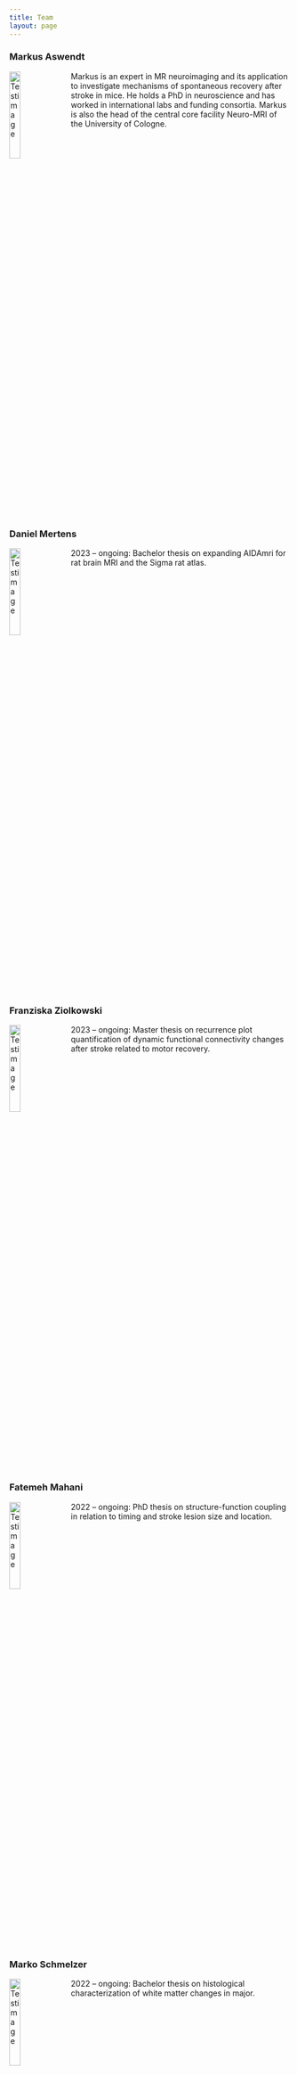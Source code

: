 ```yaml
---
title: Team
layout: page
---
```

<style>
    .clearfix::after{content: ""; clear: both; display: table;}
    table{display: table; table-layout: fixed; width: 100%; border: 0px transparent;}
    table tr{&:nth-child(even){background-color: transparent}}
    table th{text-align: right; width: 25%; vertical-align:top; border-color: transparent; background-color: transparent; padding: 1%}
    table td{text-align: left; border-color: transparent; background-color: transparent; padding: 0%}
</style>

### Markus Aswendt
<div class="clearfix">
    <img    src="img/aswendt_markus_MFK_5702_corrected_small.JPG"
            alt="Testimage"
            style="width: 20%; height: auto; float: left; margin-right: 10px;" />
            Markus is an expert in MR neuroimaging and its application to investigate mechanisms of spontaneous recovery after stroke in mice. He holds a PhD in neuroscience and has worked in international labs and funding consortia. Markus is also the head of the central core facility Neuro-MRI of the University of Cologne.
</div>
<br>

### Daniel Mertens
<div class="clearfix">
    <img    src="img/Daniel_Mertens_2023.jpg"
            alt="Testimage"
            style="width: 20%; height: auto; float: left; margin-right: 10px;" />
            2023 – ongoing: Bachelor thesis on expanding AIDAmri for rat brain MRI and the Sigma rat atlas.
</div>
<br>

### Franziska Ziolkowski
<div class="clearfix">
    <img    src="img/Franziska_2022-12-14 09.30.06.jpg"
            alt="Testimage"
            style="width: 20%; height: auto; float: left; margin-right: 10px;" />
            2023 – ongoing: Master thesis on recurrence plot quantification of dynamic functional connectivity changes after stroke related to motor recovery.
</div>
<br>

### Fatemeh Mahani
<div class="clearfix">
    <img    src="img/FatemehMahani.jpg"
            alt="Testimage"
            style="width: 20%; height: auto; float: left; margin-right: 10px;" />
            2022 – ongoing: PhD thesis on structure-function coupling in relation to timing and stroke lesion size and location.
</div>
<br>

### Marko Schmelzer
<div class="clearfix">
    <img    src="img/Marko_2022-12-14 09.27.52.jpg"
            alt="Testimage"
            style="width: 20%; height: auto; float: left; margin-right: 10px;" />
            2022 – ongoing: Bachelor thesis on histological characterization of white matter changes in major.
</div>
<br>

### Aref Kalantari
<div class="clearfix">
    <img    src="img/Aref_Kalantari.jpeg"
            alt="Testimage"
            style="width: 20%; height: auto; float: left; margin-right: 10px;" />
            2021 – ongoing: PhD thesis on software to promote FAIR and quality control principles in small animal MRI.
</div>
<br>

## Alumni
### Carolin Hambrock
<table>
    <tr>
        <th>Year:</th>
        <td>2023-2024</td>
    </tr>
    <tr>
        <th>Position/topic:</th>
        <td>Master thesis (Neuroscience): Spontaneous recovery after ischemic stroke: eects of stroke location and reactive astrocytes on thalamic secondary neurodegeneration in mice</td>
    </tr>
</table>

### Thomas Kühnel
<table>
    <tr>
        <th>Year:</th>
        <td>2023</td>
    </tr>
    <tr>
        <th>Position/topic:</th>
        <td>Student assistant: histology</td>
    </tr>
    <tr>
        <th>Next position:</th>
        <td>Master of Biological Sciences (University of Cologne)</td>
    </tr>
</table>

### Luca Ruthe
<table>
    <tr>
        <th>Year:</th>
        <td>2023-2024</td>
    </tr>
    <tr>
        <th>Position/topic:</th>
        <td>Bachelor thesis (Neuroscience): Characterization of secondary neurodegeneration in white matter tracts after experimental stroke</td>
    </tr>
    <tr>
        <th>Next position:</th>
        <td>Internship pharmaceutical industry</td>
    </tr>
</table>

### Marc Schneider
<table>
    <tr>
        <th>Year:</th>
        <td>2023-2024</td>
    </tr>
    <tr>
        <th>Position/topic:</th>
        <td>Student assistant: AIDA tools support and further development (adding BIDS-compatibility)</td>
    </tr>
    <tr>
        <th>Next position:</th>
        <td>Master studies</td>
    </tr>
</table>

### Elizabete Vetra
<table>
    <tr>
        <th>Year:</th>
        <td>2023</td>
    </tr>
    <tr>
        <th>Position/topic:</th>
        <td>Student assistant: histology</td>
    </tr>
    <tr>
        <th>Next position:</th>
        <td>Bachelor studies in Neuroscience (University of Cologne)</td>
    </tr>
</table>

### Léon Schulte-Holtey
<table>
    <tr>
        <th>Year:</th>
        <td>2022-2023</td>
    </tr>
    <tr>
        <th>Position/topic:</th>
        <td>Master thesis (Biology)</td>
    </tr>
    <tr>
        <th>Next position:</th>
        <td>Master studies in Neuroscience (University of Cologne)</td>
    </tr>
</table>

### Victor Vera Frazão
<table>
    <tr>
        <th>Year:</th>
        <td>2022-2024</td>
    </tr>
    <tr>
        <th>Position/topic:</th>
        <td>Research assistant: AIDA tools support and further development (debugging and containerization); database maintenance</td>
    </tr>
</table>

### Annika Vohn
<table>
    <tr>
        <th>Year:</th>
        <td>2022</td>
    </tr>
    <tr>
        <th>Position/topic:</th>
        <td>Bachelor thesis: Characterization of secondary neurodegeneration in the spinal cord after experimental stroke</td>
    </tr>
    <tr>
        <th>Next position:</th>
        <td>Master thesis (lab of Frank Bradke, Bonn)</td>
    </tr>
</table>

### Tim Fleiner
<table>
    <tr>
        <th>Year:</th>
        <td>2021</td>
    </tr>
    <tr>
        <th>Position/topic:</th>
        <td>Internship: AIDAmri</td>
    </tr>
</table>

### Prisca Kuhnhäuser
<table>
    <tr>
        <th>Year:</th>
        <td>2021-2022</td>
    </tr>
    <tr>
        <th>Position/topic:</th>
        <td>Master thesis: Identification and manipulation of spasticity-related extrapyramidal motor nuclei in mice</td>
    </tr>
    <tr>
        <th>Next position:</th>
        <td>PhD student (lab of Frank Johannes Vogt, University of Cologne)</td>
    </tr>
</table>

### Jule Ullert
<table>
    <tr>
        <th>Year:</th>
        <td>2021-2023</td>
    </tr>
    <tr>
        <th>Position/topic:</th>
        <td>Bachelor thesis (Biology)</td>
    </tr>
</table>

### Philip Baxter Aßmann
<table>
    <tr>
        <th>Year:</th>
        <td>2020-2021</td>
    </tr>
    <tr>
        <th>Position/topic:</th>
        <td>Student assistant: histology</td>
    </tr>
</table>

### Jan Götz
<table>
    <tr>
        <th>Year:</th>
        <td>2020-2022</td>
    </tr>
    <tr>
        <th>Position/topic:</th>
        <td>Research assistant and master thesis: Longitudinal gene expression analysis in experimental stroke</td>
    </tr>
    <tr>
        <th>Next position:</th>
        <td>PhD student (lab of Frank Johannes Vogt, University of Cologne)</td>
    </tr>
</table>

### Sebastian Kloubert
<table>
    <tr>
        <th>Year:</th>
        <td>2020-2021</td>
    </tr>
    <tr>
        <th>Position/topic:</th>
        <td>Bachelor thesis (Biology): Automated movement analysis of mouse beam walking using neural networks</td>
    </tr>
</table>

### Leon Scharwächter
<table>
    <tr>
        <th>Year:</th>
        <td>2020-2021</td>
    </tr>
    <tr>
        <th>Position/topic:</th>
        <td>Student assistant: AIDA tools</td>
    </tr>
</table>

### Mayan Baues
<table>
    <tr>
        <th>Year:</th>
        <td>2020-2022</td>
    </tr>
    <tr>
        <th>Position/topic:</th>
        <td>Student assistant: histology</td>
    </tr>
    <tr>
        <th>Next position:</th>
        <td>Research associate (Lab of Michael Wenzel, University Hospital Bonn)</td>
    </tr>
</table>

### Nicole Kuschel
<table>
    <tr>
        <th>Year:</th>
        <td>2019-2021</td>
    </tr>
    <tr>
        <th>Position/topic:</th>
        <td>Student assistant: video analysis</td>
    </tr>
</table>

### Mayan Baues
<table>
    <tr>
        <th>Year:</th>
        <td>2018-2021</td>
    </tr>
    <tr>
        <th>Position/topic:</th>
        <td>Student assistant and Bachelor thesis: Neuronal tracing in mice with cortical stroke</td>
    </tr>
    <tr>
        <th>Next position:</th>
        <td>PhD student in the lab of Natalia Kononenko (University of Cologne)</td>
    </tr>
</table>

### Alina Jakobs
<table>
    <tr>
        <th>Year:</th>
        <td>2018</td>
    </tr>
    <tr>
        <th>Position/topic:</th>
        <td>Student assistant: histology</td>
    </tr>
</table>

### Olivia Käsgen
<table>
    <tr>
        <th>Year:</th>
        <td>2018-2020</td>
    </tr>
    <tr>
        <th>Position/topic:</th>
        <td>Biological technical assistant</td>
    </tr>
</table>

### Joshua Strelow
<table>
    <tr>
        <th>Year:</th>
        <td>2018-2019</td>
    </tr>
    <tr>
        <th>Position/topic:</th>
        <td>Student assistant: behavior analysis</td>
    </tr>
    <tr>
        <th>Next position:</th>
        <td>PhD student (Lab of Michael Barbe, University Hospital Cologne)</td>
    </tr>
</table>

### Marieke Nill
<table>
    <tr>
        <th>Year:</th>
        <td>2017-2020</td>
    </tr>
    <tr>
        <th>Position/topic:</th>
        <td>Biological technical assistant</td>
    </tr>
    <tr>
        <th>Next position:</th>
        <td>BTA (Lab of Roland Ullrich, University Hospital Cologne)</td>
    </tr>
</table>

### Niklas Pallast
<table>
    <tr>
        <th>Year:</th>
        <td>2017-2020</td>
    </tr>
    <tr>
        <th>Position/topic:</th>
        <td>PHD thesis: A versatile registration and analysis pipeline for multimodal brain imaging data</td>
    </tr>
    <tr>
        <th>Next position:</th>
        <td>Head of Product Management (<a href="https://www.synlab.de/" title="SYNLAB Holding Deutschland GmbH">SYNLAB Holding Deutschland GmbH</a>)</td>
    </tr>
</table>

### Frederique Wieters
<table>
    <tr>
        <th>Year:</th>
        <td>2017-2021</td>
    </tr>
    <tr>
        <th>Position/topic:</th>
        <td>PHD thesis: Evaluation of spasticity in experimental models of ischemic stroke</td>
    </tr>
    <tr>
        <th>Next position:</th>
        <td>Medical science Liaison Manager und CIDP (<a href="https://www.argenx.de/" title="Argenx">Argenx</a>)</td>
    </tr>
</table>